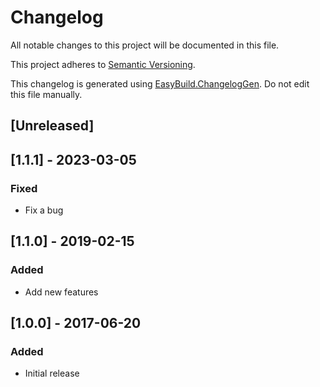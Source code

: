 # Changelog

All notable changes to this project will be documented in this file.

This project adheres to [Semantic Versioning](https://semver.org/spec/v2.0.0.html).

This changelog is generated using [EasyBuild.ChangelogGen](https://github.com/easybuild-org/EasyBuild.ChangelogGen). Do not edit this file manually.

## [Unreleased]

## [1.1.1] - 2023-03-05

### Fixed

- Fix a bug

## [1.1.0] - 2019-02-15

### Added

- Add new features

## [1.0.0] - 2017-06-20

### Added

- Initial release
